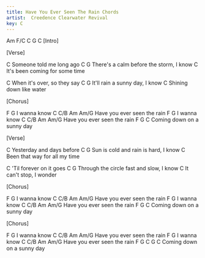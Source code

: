 ```yaml
---
title: Have You Ever Seen The Rain Chords
artist:  Creedence Clearwater Revival
key: C
---
```


Am    F/C    C    G    C
[Intro]
 
 
[Verse]
 
C
Someone told me long ago
C                                   G
There's a calm before the storm, I know
                   C
It's been coming for some time
 
C
When it's over, so they say
C                          G
It'll rain a sunny day, I know
                   C
Shining down like water
 
 
[Chorus]
 
F         G
I wanna know
         C    C/B      Am    Am/G
Have you ever seen the rain
F         G
I wanna know
         C    C/B      Am    Am/G
Have you ever seen the rain
F        G               C
Coming down on a sunny day
 
 
[Verse]
 
C
Yesterday and days before
C                                G
Sun is cold and rain is hard, I know
                    C
Been that way for all my time
 
C
'Til forever on it goes
C                                    G
Through the circle fast and slow, I know
                   C
It can't stop, I wonder
 
 
[Chorus]
 
F         G
I wanna know
         C    C/B      Am    Am/G
Have you ever seen the rain
F         G
I wanna know
         C    C/B      Am    Am/G
Have you ever seen the rain
F        G                C
Coming down on a sunny day
 
 
[Chorus]
 
F         G
I wanna know
         C    C/B      Am    Am/G
Have you ever seen the rain
F         G
I wanna know
         C    C/B      Am    Am/G
Have you ever seen the rain
F        G                C     G    C
Coming down on a sunny day